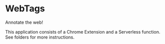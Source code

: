 # WebTags
Annotate the web!

This application consists of a Chrome Extension and a Serverless function. See folders for more instructions.
